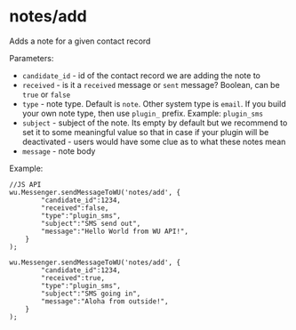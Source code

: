 notes/add
===

Adds a note for a given contact record

Parameters:

 * `candidate_id` - id of the contact record we are adding the note to
 * `received` - is it a `received` message or `sent` message? Boolean, can be `true` or `false`
 * `type` - note type. Default is `note`. Other system type is `email`. If you build your own note type, then use `plugin_` prefix. Example: `plugin_sms`
 * `subject` - subject of the note. Its empty by default but we recommend to set it to some meaningful value so that in case if your plugin will be deactivated - users would have some clue as to what these notes mean
 * `message` - note body

Example:

```
//JS API
wu.Messenger.sendMessageToWU('notes/add', {
        "candidate_id":1234,
        "received":false,
        "type":"plugin_sms",
        "subject":"SMS send out",
        "message":"Hello World from WU API!",
    }
);

wu.Messenger.sendMessageToWU('notes/add', {
        "candidate_id":1234,
        "received":true,
        "type":"plugin_sms",
        "subject":"SMS going in",
        "message":"Aloha from outside!",
    }
);
```

